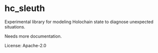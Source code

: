 # hc_sleuth

Experimental library for modeling Holochain state to diagnose unexpected situations.

Needs more documentation.

License: Apache-2.0
